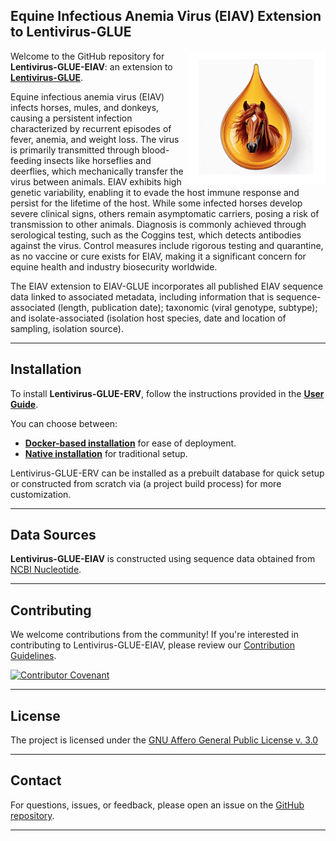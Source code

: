 ## Equine Infectious Anemia Virus (EIAV) Extension to Lentivirus-GLUE

<img src="md/horse-droplet.png" align="right" alt="" width="220" />

Welcome to the GitHub repository for **Lentivirus-GLUE-EIAV**: an extension to **[Lentivirus-GLUE](https://github.com/giffordlabcvr/Lentivirus-GLUE)**.

Equine infectious anemia virus (EIAV) infects horses, mules, and donkeys, causing a persistent infection characterized by recurrent episodes of fever, anemia, and weight loss. The virus is primarily transmitted through blood-feeding insects like horseflies and deerflies, which mechanically transfer the virus between animals. EIAV exhibits high genetic variability, enabling it to evade the host immune response and persist for the lifetime of the host. While some infected horses develop severe clinical signs, others remain asymptomatic carriers, posing a risk of transmission to other animals. Diagnosis is commonly achieved through serological testing, such as the Coggins test, which detects antibodies against the virus. Control measures include rigorous testing and quarantine, as no vaccine or cure exists for EIAV, making it a significant concern for equine health and industry biosecurity worldwide.

The EIAV extension to EIAV-GLUE incorporates all published EIAV sequence data linked to associated metadata, including information that is sequence-associated (length, publication date); taxonomic (viral genotype, subtype); and isolate-associated (isolation host species, date and location of sampling, isolation source).

* * * * *


Installation
------------

To install **Lentivirus-GLUE-ERV**, follow the instructions provided in the **[User Guide](https://github.com/giffordlabcvr/Lentivirus-GLUE/wiki)**.

You can choose between:

-   **[Docker-based installation](https://github.com/giffordlabcvr/Lentivirus-GLUE/wiki/Docker-Installation)** for ease of deployment.
-   **[Native installation](https://github.com/giffordlabcvr/Lentivirus-GLUE/wiki/Native-Installation)** for traditional setup.

Lentivirus-GLUE-ERV can be installed as a prebuilt database for quick setup or constructed from scratch via (a project build process) for more customization.

* * * * *

## Data Sources

**Lentivirus-GLUE-EIAV** is constructed using sequence data obtained from [NCBI Nucleotide](https://www.ncbi.nlm.nih.gov/nuccore).

* * * * *


## Contributing

We welcome contributions from the community! If you're interested in contributing to Lentivirus-GLUE-EIAV, please review our [Contribution Guidelines](./md/CONTRIBUTING.md).

[![Contributor Covenant](https://img.shields.io/badge/Contributor%20Covenant-2.1-4baaaa.svg)](./md/code_of_conduct.md)

* * * * *


## License

The project is licensed under the [GNU Affero General Public License v. 3.0](https://www.gnu.org/licenses/agpl-3.0.en.html)

* * * * *


## Contact

For questions, issues, or feedback, please open an issue on the [GitHub repository](https://github.com/giffordlabcvr/Lentivirus-GLUE-EIAV/issues).

* * * * *
